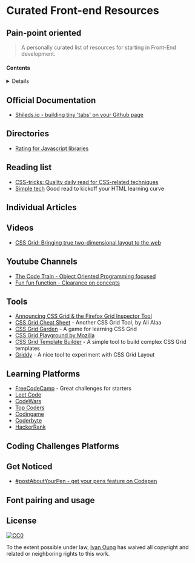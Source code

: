 # Curated Front-end Resources
## Pain-point oriented
> A personally curated list of resources for starting in Front-End development.


#### Contents

<details>

<!-- toc -->
- [Official Documentation](#official-documentation)
- [Directories](#directories)
- [Reading List](#reading-list)
- [Videos](#videos)
- [Youtube Channels](#youtube-channels)
- [Tools](#tools)
- [Learning Platforms](#learning-platoforms)
- [Coding Challenges Platforms](#coding-challenges-platforms)
- [Getting noticed - feature your work](#get-noticed)
- [Font pairing and usage](#font-paring-and-usage)
<!-- tocstop -->

</details>

## Official Documentation

* [Shileds.io - building tiny 'tabs' on your Github page](https://github.com/valentinogagliardi/awesome-css-grid/edit/master/README.md)

## Directories

* [Rating for Javascript libraries](https://www.javascripting.com/)

## Reading list

* [CSS-tricks: Quality daily read for CSS-related techniques](https://css-tricks.com/)
* [Simple tech](http://www.htmldog.com/techniques/) Good read to kickoff your HTML learning curve

## Individual Articles


## Videos

* [CSS Grid: Bringing true two-dimensional layout to the web](https://channel9.msdn.com/Events/WebPlatformSummit/Microsoft-Edge-Web-Summit-2017/ES08)

## Youtube Channels
* [The Code Train - Object Oriented Programming focused](https://www.youtube.com/channel/UCvjgXvBlbQiydffZU7m1_aw)
* [Fun fun function - Clearance on concepts](https://www.youtube.com/channel/UCO1cgjhGzsSYb1rsB4bFe4Q)

## Tools

* [Announcing CSS Grid & the Firefox Grid Inspector Tool](https://www.youtube.com/watch?v=16enLRDbOyY)
* [CSS Grid Cheat Sheet](https://alialaa.github.io/css-grid-cheat-sheet/) - Another CSS Grid Tool, by Ali Alaa
* [CSS Grid Garden](http://cssgridgarden.com/) - A game for learning CSS Grid
* [CSS Grid Playground by Mozilla](https://mozilladevelopers.github.io/playground/)
* [CSS Grid Template Builder](http://codepen.io/anthonydugois/full/RpYBmy) - A simple tool to build complex CSS Grid templates
* [Griddy](http://griddy.io) - A nice tool to experiment with CSS Grid Layout


## Learning Platforms

* [FreeCodeCamp](https://www.freecodecamp.org/) - Great challenges for starters
* [Leet Code](https://leetcode.com/)
* [CodeWars](https://www.codewars.com/)
* [Top Coders](https://www.topcoder.com/)
* [Codingame](https://www.codingame.com/start)
* [Coderbyte](https://coderbyte.com/)
* [HackerRank](https://www.hackerrank.com/dashboard)

## Coding Challenges Platforms


## Get Noticed

* [#postAboutYourPen - get your pens feature on Codepen](https://codepen.io/rachsmith/project/full/Darjgq/)


## Font pairing and usage


## License

[![CC0](http://mirrors.creativecommons.org/presskit/buttons/88x31/svg/cc-zero.svg)](https://creativecommons.org/publicdomain/zero/1.0/)

To the extent possible under law, [Ivan Oung](https://github.com/ivanoung/) has waived all copyright and related or neighboring rights to this work.
